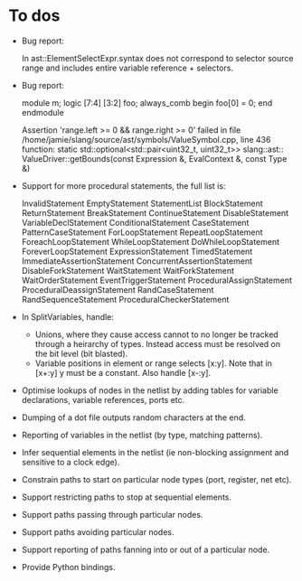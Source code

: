 To dos
======

- Bug report:

  In ast::ElementSelectExpr.syntax does not correspond to selector source
  range and includes entire variable reference + selectors.

- Bug report:

  module m;
    logic [7:4] [3:2] foo;
    always_comb begin
      foo[0] = 0;
    end
  endmodule

  Assertion 'range.left >= 0 && range.right >= 0' failed
    in file /home/jamie/slang/source/ast/symbols/ValueSymbol.cpp, line 436
    function: static std::optional<std::pair<uint32_t, uint32_t>> slang::ast::
  ValueDriver::getBounds(const Expression &, EvalContext &, const Type &)

- Support for more procedural statements, the full list is:

    InvalidStatement
    EmptyStatement
    StatementList
    BlockStatement
    ReturnStatement
    BreakStatement
    ContinueStatement
    DisableStatement
    VariableDeclStatement
    ConditionalStatement
    CaseStatement
    PatternCaseStatement
    ForLoopStatement
    RepeatLoopStatement
    ForeachLoopStatement
    WhileLoopStatement
    DoWhileLoopStatement
    ForeverLoopStatement
    ExpressionStatement
    TimedStatement
    ImmediateAssertionStatement
    ConcurrentAssertionStatement
    DisableForkStatement
    WaitStatement
    WaitForkStatement
    WaitOrderStatement
    EventTriggerStatement
    ProceduralAssignStatement
    ProceduralDeassignStatement
    RandCaseStatement
    RandSequenceStatement
    ProceduralCheckerStatement

- In SplitVariables, handle:
  * Unions, where they cause access cannot to no longer be tracked through a
    heirarchy of types. Instead access must be resolved on the bit level (bit blasted).
  * Variable positions in element or range selects [x:y].
    Note that in [x+:y] y must be a constant.
    Also handle [x-:y].

- Optimise lookups of nodes in the netlist by adding tables for variable
  declarations, variable references, ports etc.

- Dumping of a dot file outputs random characters at the end.
- Reporting of variables in the netlist (by type, matching patterns).
- Infer sequential elements in the netlist (ie non-blocking assignment and
  sensitive to a clock edge).
- Constrain paths to start on particular node types (port, register, net etc).
- Support restricting paths to stop at sequential elements.
- Support paths passing through particular nodes.
- Support paths avoiding particular nodes.
- Support reporting of paths fanning into or out of a particular node.
- Provide Python bindings.
